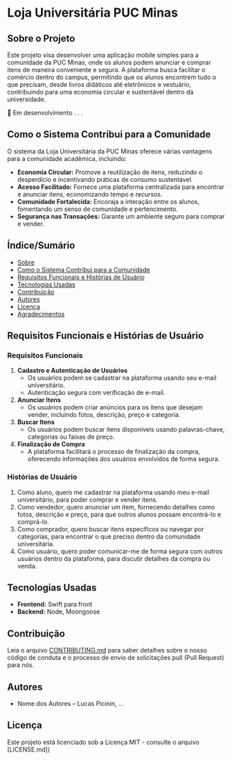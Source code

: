 # Loja Universitária PUC Minas

## Sobre o Projeto

Este projeto visa desenvolver uma aplicação mobile simples para a comunidade da PUC Minas, onde os alunos podem anunciar e comprar itens de maneira conveniente e segura. A plataforma busca facilitar o comércio dentro do campus, permitindo que os alunos encontrem tudo o que precisam, desde livros didáticos até eletrônicos e vestuário, contribuindo para uma economia circular e sustentável dentro da universidade.

🚧 Em desenvolvimento . . .

## Como o Sistema Contribui para a Comunidade

O sistema da Loja Universitária da PUC Minas oferece várias vantagens para a comunidade acadêmica, incluindo:

- **Economia Circular:** Promove a reutilização de itens, reduzindo o desperdício e incentivando práticas de consumo sustentável.
- **Acesso Facilitado:** Fornece uma plataforma centralizada para encontrar e anunciar itens, economizando tempo e recursos.
- **Comunidade Fortalecida:** Encoraja a interação entre os alunos, fomentando um senso de comunidade e pertencimento.
- **Segurança nas Transações:** Garante um ambiente seguro para comprar e vender.

## Índice/Sumário

- [Sobre](#sobre-o-projeto)
- [Como o Sistema Contribui para a Comunidade](#como-o-sistema-contribui-para-a-comunidade)
- [Requisitos Funcionais e Histórias de Usuário](#requisitos-funcionais-e-histórias-de-usuário)
- [Tecnologias Usadas](#tecnologias-usadas)
- [Contribuição](#contribuição)
- [Autores](#autores)
- [Licença](#licença)
- [Agradecimentos](#agradecimentos)

## Requisitos Funcionais e Histórias de Usuário

### Requisitos Funcionais

1. **Cadastro e Autenticação de Usuários**
   - Os usuários podem se cadastrar na plataforma usando seu e-mail universitário.
   - Autenticação segura com verificação de e-mail.
2. **Anunciar Itens**
   - Os usuários podem criar anúncios para os itens que desejam vender, incluindo fotos, descrição, preço e categoria.
3. **Buscar Itens**
   - Os usuários podem buscar itens disponíveis usando palavras-chave, categorias ou faixas de preço.
4. **Finalização de Compra**
   - A plataforma facilitará o processo de finalização da compra, oferecendo informações dos usuários envolvidos de forma segura.

### Histórias de Usuário

1. Como aluno, quero me cadastrar na plataforma usando meu e-mail universitário, para poder comprar e vender itens.
2. Como vendedor, quero anunciar um item, fornecendo detalhes como fotos, descrição e preço, para que outros alunos possam encontrá-lo e comprá-lo.
3. Como comprador, quero buscar itens específicos ou navegar por categorias, para encontrar o que preciso dentro da comunidade universitária.
4. Como usuário, quero poder comunicar-me de forma segura com outros usuários dentro da plataforma, para discutir detalhes da compra ou venda.

## Tecnologias Usadas

- **Frontend:** Swift para front
- **Backend:** Node, Moongoose

## Contribuição

Leia o arquivo [CONTRIBUTING.md](link-para-contributing.md) para saber detalhes sobre o nosso código de conduta e o processo de envio de solicitações pull (Pull Request) para nós.

## Autores

- Nome dos Autores – Lucas Picinin, ...
## Licença

Este projeto está licenciado sob a Licença MIT - consulte o arquivo [LICENSE.md](
